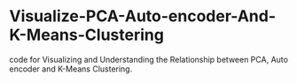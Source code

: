 # Visualize-PCA-Auto-encoder-And-K-Means-Clustering
code for Visualizing and Understanding the Relationship between PCA, Auto encoder and K-Means Clustering.
